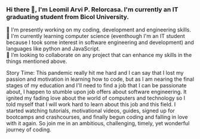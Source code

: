 ### Hi there 👋, I'm Leomil Arvi P. Relorcasa. I'm currently an IT graduating student from Bicol University.
🔭 I'm presently working on my coding, development and engineering skills.  
🌱 I'm currently learning computer science (eventhough I'm an IT student because I took some interest in software engineering and development) and languages like python and JavaScript.  
👯 I’m looking to collaborate on any project that can enhance my skills in the things mentioned above.


Story Time:
This pandemic really hit me hard and I can say that I lost my passion and motivation in learning how to code, but as I am nearing the final stages of my education and I'll need to find a job that I can be passionate about, I happen to stumble upon job offers about software engineering. It ignited my fading love about the world of computers and technology so I told myself that I will work hard to learn about this job and this field. I started watching tutorials, motivational videos, guides, signed up for bootcamps and crashcourses, and finally begun coding and falling in love with it again. So join me in an ambitious, challenging, timely, yet wonderful journey of coding.
